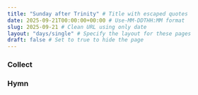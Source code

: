 ```yaml
---
title: "Sunday after Trinity" # Title with escaped quotes
date: 2025-09-21T00:00:00+00:00 # Use-MM-DDTHH:MM format
slug: 2025-09-21 # Clean URL using only date
layout: "days/single" # Specify the layout for these pages
draft: false # Set to true to hide the page
---
```


### Collect


### Hymn